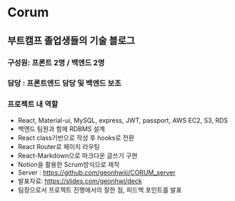 # Corum

## 부트캠프 졸업생들의 기술 블로그

### 구성원: 프론트 2명 / 백엔드 2명

### 담당 : 프론트엔드 담당 및 백엔드 보조

### 프로젝트 내 역할

- React, Material-ui, MySQL, express, JWT, passport, AWS EC2, S3, RDS
- 백엔드 팀원과 함께 RDBMS 설계
- React class기반으로 작성 후 hooks로 전환
- React Router로 페이지 라우팅
- React-Markdown으로 마크다운 글쓰기 구현
- Notion을 활용한 Scrum방식으로 제작
- Server : https://github.com/geonhwiii/CORUM_server
- 발표자료: https://slides.com/geonhwi/deck
- 팀장으로서 프로젝트 진행에서의 잘한 점, 피드백 포인트를 발표
